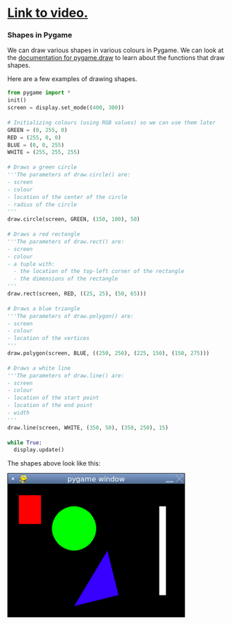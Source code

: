 # [Link to video.](https://www.youtube.com/watch?v=zQRPPqMqB-U&list=PLVD25niNi0BnkkXdVEuU66WgUHMI_Z0h5&index=4)

### Shapes in Pygame

We can draw various shapes in various colours in Pygame. We can look at the [documentation for pygame.draw](https://www.pygame.org/docs/ref/draw.html) to learn about the functions that draw shapes. 

Here are a few examples of drawing shapes.

```python
from pygame import *
init()
screen = display.set_mode((400, 300))

# Initializing colours (using RGB values) so we can use them later
GREEN = (0, 255, 0)
RED = (255, 0, 0)
BLUE = (0, 0, 255)
WHITE = (255, 255, 255)

# Draws a green circle
'''The parameters of draw.circle() are:
- screen
- colour
- location of the center of the circle
- radius of the circle
'''
draw.circle(screen, GREEN, (150, 100), 50)

# Draws a red rectangle
'''The parameters of draw.rect() are:
- screen
- colour
- a tuple with:
  - the location of the top-left corner of the rectangle
  - the dimensions of the rectangle
'''
draw.rect(screen, RED, ((25, 25), (50, 65)))

# Draws a blue triangle
'''The parameters of draw.polygon() are:
- screen
- colour
- location of the vertices
'''
draw.polygon(screen, BLUE, ((250, 250), (225, 150), (150, 275)))

# Draws a white line
'''The parameters of draw.line() are:
- screen
- colour
- location of the start point
- location of the end point
- width
'''
draw.line(screen, WHITE, (350, 50), (350, 250), 15)

while True:
  display.update()
```

The shapes above look like this:

![](../Images/Pygame_Shapes1.png)

